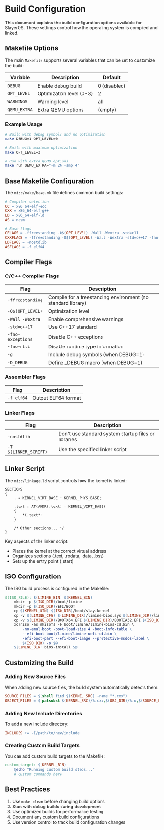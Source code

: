 # Build Configuration

This document explains the build configuration options available for SlayerOS. These settings control how the operating system is compiled and linked.

## Makefile Options

The main `Makefile` supports several variables that can be set to customize the build:

| Variable | Description | Default |
|----------|-------------|---------|
| `DEBUG` | Enable debug build | 0 (disabled) |
| `OPT_LEVEL` | Optimization level (0-3) | 2 |
| `WARNINGS` | Warning level | all |
| `QEMU_EXTRA` | Extra QEMU options | (empty) |

### Example Usage

```bash
# Build with debug symbols and no optimization
make DEBUG=1 OPT_LEVEL=0

# Build with maximum optimization
make OPT_LEVEL=3

# Run with extra QEMU options
make run QEMU_EXTRA="-m 2G -smp 4"
```

## Base Makefile Configuration

The `misc/make/base.mk` file defines common build settings:

```makefile
# Compiler selection
CC = x86_64-elf-gcc
CXX = x86_64-elf-g++
LD = x86_64-elf-ld
AS = nasm

# Base flags
CFLAGS = -ffreestanding -O$(OPT_LEVEL) -Wall -Wextra -std=c11
CXXFLAGS = -ffreestanding -O$(OPT_LEVEL) -Wall -Wextra -std=c++17 -fno-exceptions -fno-rtti
LDFLAGS = -nostdlib
ASFLAGS = -f elf64
```

## Compiler Flags

### C/C++ Compiler Flags

| Flag | Description |
|------|-------------|
| `-ffreestanding` | Compile for a freestanding environment (no standard library) |
| `-O$(OPT_LEVEL)` | Optimization level |
| `-Wall -Wextra` | Enable comprehensive warnings |
| `-std=c++17` | Use C++17 standard |
| `-fno-exceptions` | Disable C++ exceptions |
| `-fno-rtti` | Disable runtime type information |
| `-g` | Include debug symbols (when DEBUG=1) |
| `-D_DEBUG` | Define _DEBUG macro (when DEBUG=1) |

### Assembler Flags

| Flag | Description |
|------|-------------|
| `-f elf64` | Output ELF64 format |

### Linker Flags

| Flag | Description |
|------|-------------|
| `-nostdlib` | Don't use standard system startup files or libraries |
| `-T $(LINKER_SCRIPT)` | Use the specified linker script |

## Linker Script

The `misc/linkage.ld` script controls how the kernel is linked:

```
SECTIONS
{
    . = KERNEL_VIRT_BASE + KERNEL_PHYS_BASE;
    
    .text : AT(ADDR(.text) - KERNEL_VIRT_BASE)
    {
        *(.text*)
    }
    
    /* Other sections... */
}
```

Key aspects of the linker script:
- Places the kernel at the correct virtual address
- Organizes sections (.text, .rodata, .data, .bss)
- Sets up the entry point (_start)

## ISO Configuration

The ISO build process is configured in the Makefile:

```makefile
$(ISO_FILE): $(LIMINE_BIN) $(KERNEL_BIN)
	mkdir -p $(ISO_DIR)/boot/limine
	mkdir -p $(ISO_DIR)/EFI/BOOT
	cp $(KERNEL_BIN) $(ISO_DIR)/boot/slay.kernel
	cp -v $(LIMINE_CFG) $(LIMINE_DIR)/limine-bios.sys $(LIMINE_DIR)/limine-bios-cd.bin $(LIMINE_DIR)/limine-uefi-cd.bin $(ISO_DIR)/boot/limine
	cp -v $(LIMINE_DIR)/BOOTX64.EFI $(LIMINE_DIR)/BOOTIA32.EFI $(ISO_DIR)/EFI/BOOT
	xorriso -as mkisofs -b boot/limine/limine-bios-cd.bin \
		-no-emul-boot -boot-load-size 4 -boot-info-table \
		--efi-boot boot/limine/limine-uefi-cd.bin \
		-efi-boot-part --efi-boot-image --protective-msdos-label \
		$(ISO_DIR) -o $@
	$(LIMINE_BIN) bios-install $@
```

## Customizing the Build

### Adding New Source Files

When adding new source files, the build system automatically detects them:

```makefile
SOURCE_FILES = $(shell find $(KERNEL_SRC) -name "*.cxx")
OBJECT_FILES = $(patsubst $(KERNEL_SRC)/%.cxx,$(OBJ_DIR)/%.o,$(SOURCE_FILES))
```

### Adding New Include Directories

To add a new include directory:

```makefile
INCLUDES += -I/path/to/new/include
```

### Creating Custom Build Targets

You can add custom build targets to the Makefile:

```makefile
custom_target: $(KERNEL_BIN)
	@echo "Running custom build steps..."
	# Custom commands here
```

## Best Practices

1. Use `make clean` before changing build options
2. Start with debug builds during development
3. Use optimized builds for performance testing
4. Document any custom build configurations
5. Use version control to track build configuration changes